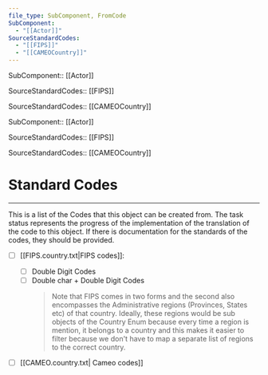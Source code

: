 ```yaml
---
file_type: SubComponent, FromCode
SubComponent:
  - "[[Actor]]"
SourceStandardCodes:
  - "[[FIPS]]"
  - "[[CAMEOCountry]]"
---
```

SubComponent:: [[Actor]]

SourceStandardCodes:: [[FIPS]]

SourceStandardCodes:: [[CAMEOCountry]]

SubComponent:: [[Actor]]

SourceStandardCodes:: [[FIPS]]

SourceStandardCodes:: [[CAMEOCountry]]


# Standard Codes
---
This is a list of the Codes that this object can be created from. The task status represents the progress of the implementation of the translation of the code to this object. If there is documentation for the standards of the codes, they should be provided.

- [ ] [[FIPS.country.txt|FIPS codes]]:
	- [ ] Double Digit Codes
	- [ ] Double char + Double Digit Codes 
		> Note that FIPS comes in two forms and the second also encompasses the Administrative regions (Provinces, States etc) of that country. Ideally, these regions would be sub objects of the Country Enum because every time a region is mention, it belongs to a country and this makes it easier to filter because we don't have to map a separate list of regions to the correct country.
- [ ] [[CAMEO.country.txt| Cameo codes]]

